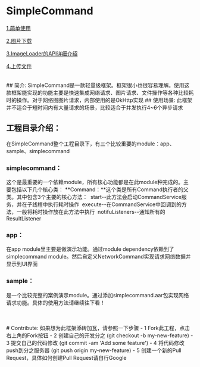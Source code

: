 # SimpleCommand

[1.简单使用](https://github.com/McoyJiang/SimpleCommand/blob/master/docs/1.%E7%AE%80%E5%8D%95%E4%BD%BF%E7%94%A8.md)

[2.图片下载](https://github.com/McoyJiang/SimpleCommand/blob/master/docs/2.%E5%9B%BE%E7%89%87%E4%B8%8B%E8%BD%BD.md)

[3.ImageLoader的API详细介绍](https://github.com/McoyJiang/SimpleCommand/blob/master/docs/3.ImageLoader%E7%9A%84API%E8%AF%A6%E7%BB%86%E4%BB%8B%E7%BB%8D.md)

[4.上传文件](https://github.com/McoyJiang/SimpleCommand/blob/master/docs/4.%E4%B8%8A%E4%BC%A0%E6%96%87%E4%BB%B6.md)

<br>
## 简介:
SimpleCommand是一款轻量级框架。框架很小也很容易理解。使用这款框架能实现的功能主要是快速集成网络请求、图片请求、文件操作等各种比较耗时的操作。对于网络图图片请求，内部使用的是OkHttp实现
## 使用场景:
此框架并不适合于短时间内有大量请求的场景，比较适合于并发执行4~6个异步请求

## 工程目录介绍：
在SimpleCommand整个工程目录下，有三个比较重要的module：app、sample、simplecommand
### simplecommand：
这个是最重要的一个依赖module，所有核心功能都是在此module种完成的。主要包括以下几个核心类：
**Command：**这个类是所有Command执行者的父类。其中包含3个主要的核心方法：
  start--此方法会启动CommandService服务，并在子线程中执行耗时操作
  execute--在CommandService中回调到的方法，一般将耗时操作放在此方法中执行
  notifuListeners--通知所有的ResultListener
  
### app：
在app module里主要是做演示功能。通过module dependency依赖到了simplecommand module。然后自定义NetworkCommand实现请求网络数据并显示到UI界面

### sample：
是一个比较完整的案例演示module。通过添加simplecommand.aar包实现网络请求功能。具体的使用方法请继续往下看！


<br>
<br>
# Contribute: 如果想为此框架添砖加瓦，请参照一下步骤
- 1 Fork此工程，点击右上角的Fork按钮
- 2 创建自己的开发分之 (git checkout -b my-new-feature)
- 3 提交自己的代码修改 (git commit -am 'Add some feature')
- 4 将代码修改push到分之服务器 (git push origin my-new-feature)
- 5 创建一个新的Pull Request，具体如何创建Pull Request请自行Google
